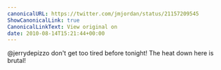 ```yaml
---
canonicalURL: https://twitter.com/jmjordan/status/21157209545
ShowCanonicalLink: true
CanonicalLinkText: View original on
date: 2010-08-14T15:21:44+00:00
---
```

@jerrydepizzo don't get too tired before tonight! The heat down here is brutal!